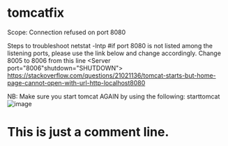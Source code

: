 # tomcatfix
Scope: Connection refused on port 8080

Steps to troubleshoot
netstat -lntp 
#if port 8080 is not listed among the listening ports, please use the link below and change accordingly.
Change 8005 to 8006 from this line 
<Server port="8006"shutdown="SHUTDOWN">
https://stackoverflow.com/questions/21021136/tomcat-starts-but-home-page-cannot-open-with-url-http-localhost8080

NB: Make sure you start tomcat AGAIN by using the following: starttomcat![image](https://user-images.githubusercontent.com/111421200/193488943-8175f317-7210-4e1c-802a-d59acfce9984.png)

#
# This is just a comment line.
